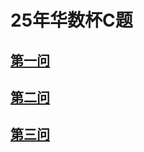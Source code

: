 # 25年华数杯C题

## [第一问](./Problem1_calculate.md)
## [第二问](./Problem2_Solution_Summary.md)
## [第三问](./Problem3.md)
